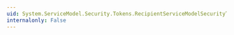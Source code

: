 ```yaml
---
uid: System.ServiceModel.Security.Tokens.RecipientServiceModelSecurityTokenRequirement.AuditLogLocation
internalonly: False
---
```


